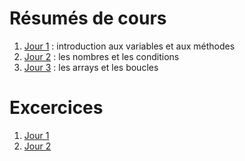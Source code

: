 # Résumés de cours
1) [Jour 1](https://github.com/gaeVG/js-digitous/blob/main/cours/j-01-variables-et-methodes.md) : introduction aux variables et aux méthodes
2) [Jour 2](https://github.com/gaeVG/js-digitous/blob/main/cours/j-02-les-nombres-et-conditions.md) : les nombres et les conditions
3) [Jour 3](https://github.com/gaeVG/js-digitous/blob/main/cours/j-03-les-arrays-et-les-boucles.md) : les arrays et les boucles 
# Excercices
1) [Jour 1](https://github.com/gaeVG/js-digitous/blob/main/exercices/j-01.js)
2) [Jour 2](https://github.com/gaeVG/js-digitous/blob/main/exercices/j-02.js)

